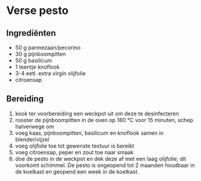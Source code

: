 # Verse pesto

## Ingrediënten

- 50 g parmezaan/pecorino
- 30 g pijnboompitten
- 50 g basilicum
- 1 teentje knoflook
- 3-4 eetl. extra virgin olijfolie
- citroensap

## Bereiding

 1. kook ter voorbereiding een weckpot uit om deze te desinfecteren
 2. rooster de pijnboompitten in de oven op 180 °C voor 15 minuten, schep halverwege om
 3. voeg kaas, pijnboompitten, basilicum en knoflook samen in blender/vijzel
 4. voeg olijfolie toe tot gewenste textuur is bereikt
 5. voeg citroensap, peper en zout toe naar smaak
 6. doe de pesto in de weckpot en dek deze af met een laag olijfolie; dit voorkomt schimmel. De pesto is ongeopend tot 2 maanden houdbaar in de koelkast en geopend een week in de koelkast. 